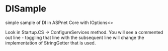 # DISample
simple sample of DI in ASPnet Core with IOptions&lt;> 

Look in Startup.CS -> ConfigureServices method.   You will see a commented out line - toggling that line with the subsequent line will change the implementation of StringGetter that is used.   
